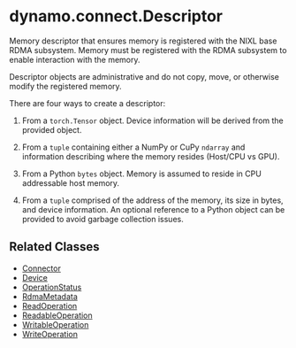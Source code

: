 <!--
SPDX-FileCopyrightText: Copyright (c) 2025 NVIDIA CORPORATION & AFFILIATES. All rights reserved.
SPDX-License-Identifier: Apache-2.0

Licensed under the Apache License, Version 2.0 (the "License");
you may not use this file except in compliance with the License.
You may obtain a copy of the License at

http://www.apache.org/licenses/LICENSE-2.0

Unless required by applicable law or agreed to in writing, software
distributed under the License is distributed on an "AS IS" BASIS,
WITHOUT WARRANTIES OR CONDITIONS OF ANY KIND, either express or implied.
See the License for the specific language governing permissions and
limitations under the License.
-->
# dynamo.connect.Descriptor

Memory descriptor that ensures memory is registered with the NIXL base RDMA subsystem.
Memory must be registered with the RDMA subsystem to enable interaction with the memory.

Descriptor objects are administrative and do not copy, move, or otherwise modify the registered memory.

There are four ways to create a descriptor:

 1. From a `torch.Tensor` object. Device information will be derived from the provided object.

 2. From a `tuple` containing either a NumPy or CuPy `ndarray` and information describing where the memory resides (Host/CPU vs GPU).

 3. From a Python `bytes` object. Memory is assumed to reside in CPU addressable host memory.

 4. From a `tuple` comprised of the address of the memory, its size in bytes, and device information.
    An optional reference to a Python object can be provided to avoid garbage collection issues.


## Related Classes

  - [Connector](connector.md)
  - [Device](device.md)
  - [OperationStatus](operation_status.md)
  - [RdmaMetadata](rdma_metadata.md)
  - [ReadOperation](read_operation.md)
  - [ReadableOperation](readable_operation.md)
  - [WritableOperation](writable_operation.md)
  - [WriteOperation](write_operation.md)
